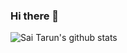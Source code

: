 ### Hi there 👋

<!--
**saitarun2499/saitarun2499** is a ✨ _special_ ✨ repository because its `README.md` (this file) appears on your GitHub profile.

Here are some ideas to get you started:

- 🔭 I’m currently working on ...
- 🌱 I’m currently learning ...
- 👯 I’m looking to collaborate on ...
- 🤔 I’m looking for help with ...
- 💬 Ask me about ...
- 📫 How to reach me: ...
- 😄 Pronouns: ...
- ⚡ Fun fact: ...
-->
![Sai Tarun's github stats](https://github-readme-stats.vercel.app/api?username=SAITARUN2499&show_icons=true&hide_border=true)
